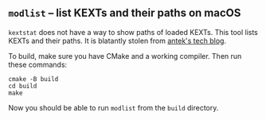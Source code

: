 ## `modlist` – list KEXTs and their paths on macOS

`kextstat` does not have a way to show paths of loaded KEXTs. This tool lists KEXTs and their paths. It is blatantly stolen from [antek's tech blog](https://anadoxin.org/blog/listing-macos-loaded-kext-paths.html/).

To build, make sure you have CMake and a working compiler. Then run these commands:

```
cmake -B build
cd build
make
```

Now you should be able to run `modlist` from the `build` directory.
